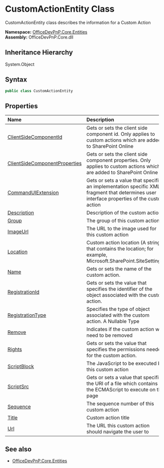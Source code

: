 # CustomActionEntity Class
 CustomActionEntity class describes the information for a Custom Action   

**Namespace:** [OfficeDevPnP.Core.Entities](OfficeDevPnP.Core.Entities.md)  
**Assembly:** OfficeDevPnP.Core.dll  
## Inheritance Hierarchy
System.Object  
## Syntax
```C#
public class CustomActionEntity
```
## Properties
|**Name**|**Description**|
|:-----|:-----|
| [ClientSideComponentId](OfficeDevPnP.Core.Entities.CustomActionEntity.ClientSideComponentId.md) | Gets or sets the client side component id. Only applies to custom actions which are added to SharePoint Online
| [ClientSideComponentProperties](OfficeDevPnP.Core.Entities.CustomActionEntity.ClientSideComponentProperties.md) | Gets or sets the client side component properties. Only applies to custom actions which are added to SharePoint Online
| [CommandUIExtension](OfficeDevPnP.Core.Entities.CustomActionEntity.CommandUIExtension.md) | Gets or sets a value that specifies an implementation specific XML fragment that determines user interface properties of the custom action
| [Description](OfficeDevPnP.Core.Entities.CustomActionEntity.Description.md) | Description of the custom action
| [Group](OfficeDevPnP.Core.Entities.CustomActionEntity.Group.md) | The group of this custom action
| [ImageUrl](OfficeDevPnP.Core.Entities.CustomActionEntity.ImageUrl.md) | The URL to the image used for this custom action
| [Location](OfficeDevPnP.Core.Entities.CustomActionEntity.Location.md) | Custom action location (A string that contains the location; for example, Microsoft.SharePoint.SiteSettings)
| [Name](OfficeDevPnP.Core.Entities.CustomActionEntity.Name.md) | Gets or sets the name of the custom action.
| [RegistrationId](OfficeDevPnP.Core.Entities.CustomActionEntity.RegistrationId.md) | Gets or sets the value that specifies the identifier of the object associated with the custom action.
| [RegistrationType](OfficeDevPnP.Core.Entities.CustomActionEntity.RegistrationType.md) | Specifies the type of object associated with the custom action. A Nullable Type
| [Remove](OfficeDevPnP.Core.Entities.CustomActionEntity.Remove.md) | Indicates if the custom action will need to be removed
| [Rights](OfficeDevPnP.Core.Entities.CustomActionEntity.Rights.md) | Gets or sets the value that specifies the permissions needed for the custom action.
| [ScriptBlock](OfficeDevPnP.Core.Entities.CustomActionEntity.ScriptBlock.md) | The JavaScript to be executed by this custom action
| [ScriptSrc](OfficeDevPnP.Core.Entities.CustomActionEntity.ScriptSrc.md) | Gets or sets a value that specifies the URI of a file which contains the ECMAScript to execute on the page
| [Sequence](OfficeDevPnP.Core.Entities.CustomActionEntity.Sequence.md) | The sequence number of this custom action
| [Title](OfficeDevPnP.Core.Entities.CustomActionEntity.Title.md) | Custom action title
| [Url](OfficeDevPnP.Core.Entities.CustomActionEntity.Url.md) | The URL this custom action should navigate the user to
## See also
- [OfficeDevPnP.Core.Entities](OfficeDevPnP.Core.Entities.md)
